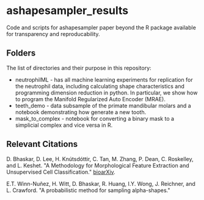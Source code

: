 # ashapesampler_results
Code and scripts for ashapesampler paper beyond the R package available for transparency and reproducability.

## Folders
The list of directories and their purpose in this repository:
* neutrophilML - has all machine learning experiments for replication for the neutrophil data, including calculating shape characteristics and programming dimension reduction in python. In particular, we show how to program the Manifold Regularized Auto Encoder (MRAE).
* teeth_demo - data subsample of the primate mandibular molars and a notebook demonstrating how generate a new tooth.
* mask_to_complex - notebook for converting a binary mask to a simplicial complex and vice versa in R.

## Relevant Citations

D. Bhaskar, D. Lee, H. Knútsdóttir, C. Tan, M. Zhang, P. Dean, C. Roskelley, and L. Keshet. "A Methodology for Morphological Feature Extraction and Unsupervised Cell Classification." [bioarXiv](https://www.biorxiv.org/content/10.1101/623793v1.abstract).

E.T. Winn-Nuñez, H. Witt, D. Bhaskar, R. Huang, I.Y. Wong, J. Reichner, and L. Crawford. "A probabilistic method for sampling alpha-shapes."
